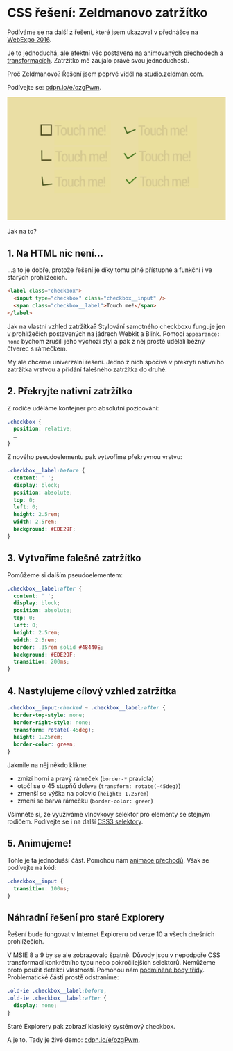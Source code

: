 # CSS řešení: Zeldmanovo zatržítko

Podíváme se na další z řešení, které jsem ukazoval v přednášce [na WebExpo 2016](https://www.vzhurudolu.cz/prednaska/webexpo-2016-246).

Je to jednoduchá, ale efektní věc postavená na [animovaných přechodech](css3-transitions.md) a [transformacích](css3-transformations.md). Zatržítko mě zaujalo právě svou jednoduchostí.

Proč Zeldmanovo? Řešení jsem poprvé viděl na [studio.zeldman.com](http://studio.zeldman.com/).

Podívejte se: [cdpn.io/e/ozgPwm](https://codepen.io/machal/pen/ozgPwm).

![Zeldmanovo zatržítko](../dist/images/original/reseni-zeldman-checkbox.jpg)

Jak na to? 

## 1. Na HTML nic není…

…a to je dobře, protože řešení je díky tomu plně přístupné a funkční i ve starých prohlížečích.

```html
<label class="checkbox">
  <input type="checkbox" class="checkbox__input" />  
  <span class="checkbox__label">Touch me!</span>
</label>
```

Jak na vlastní vzhled zatržítka? Stylování samotného checkboxu funguje jen v prohlížečích postavených na jádrech Webkit a Blink. Pomocí `appearance: none` bychom zrušili jeho výchozí styl a pak z něj prostě udělali běžný čtverec s rámečkem.

My ale chceme univerzální řešení. Jedno z nich spočívá v překrytí nativního zatržítka  vrstvou a přidání falešného zatržítka do druhé.


## 2. Překryjte nativní zatržítko

Z rodiče uděláme kontejner pro absolutní pozicování: 

```css
.checkbox {
  position: relative;  
  …
}
```

Z nového pseudoelementu pak vytvoříme překryvnou vrstvu:

```css
.checkbox__label:before {
  content: ' ';
  display: block;
  position: absolute;
  top: 0;
  left: 0;
  height: 2.5rem;
  width: 2.5rem;
  background: #EDE29F;  
}
```

## 3. Vytvoříme falešné zatržítko

Pomůžeme si dalším pseudoelementem:

```css
.checkbox__label:after {
  content: ' ';
  display: block;
  position: absolute;
  top: 0;
  left: 0;  
  height: 2.5rem;
  width: 2.5rem;
  border: .35rem solid #48440E;
  background: #EDE29F;  
  transition: 200ms;  
}
```


## 4. Nastylujeme cílový vzhled zatržítka

```css
.checkbox__input:checked ~ .checkbox__label:after {
  border-top-style: none; 
  border-right-style: none;
  transform: rotate(-45deg);
  height: 1.25rem;
  border-color: green;
}
```

Jakmile na něj někdo klikne: 

- zmizí horní a pravý rámeček (`border-*` pravidla)
- otočí se o 45 stupňů doleva (`transform: rotate(-45deg)`)
- zmenší se výška na polovic (`height: 1.25rem`)
- zmení se barva rámečku (`border-color: green`)

Všimněte si, že využíváme vlnovkový selektor pro elementy se stejným rodičem. Podívejte se i na další [CSS3 selektory](css3-selektory.md).

## 5. Animujeme!

Tohle je ta jednodušší část. Pomohou nám [animace přechodů](css3-transitions.md). Však se podívejte na kód:

```css
.checkbox__input {
  transition: 100ms;
}
```

## Náhradní řešení pro staré Explorery

Řešení bude fungovat v Internet Exploreru od verze 10 a všech dnešních prohlížečích.  

V MSIE 8 a 9 by se ale zobrazovalo špatně. Důvody jsou v nepodpoře CSS transformací konkrétního typu nebo pokročilejších selektorů. Nemůžeme proto použít detekci vlastností. Pomohou nám [podmíněné body třídy](https://css-tricks.com/snippets/html/add-body-class-just-for-ie/). Problematické části prostě odstraníme:

```css
.old-ie .checkbox__label:before,
.old-ie .checkbox__label:after {
  display: none;
}
```

Staré Explorery pak zobrazí klasický systémový checkbox.

A je to. Tady je živé demo: [cdpn.io/e/ozgPwm](https://codepen.io/machal/pen/ozgPwm).
